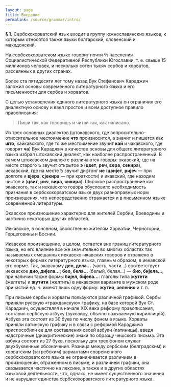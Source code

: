 ```yaml
---
layout: page
title: Введение
permalink: /source/grammar/intro/
---
```


**§ 1.** Сербскохорватский язык входит в группу южнославянских языков, к которым относятся также языки болгарский, словенский и македонский.

На сербскохорватском языке говорит почти ⅘ населения Социалистической Федеративной Республики Югославии, т. е. свыше 15 миллионов человек, и несколько сотен тысяч сербов и хорватов, рассеянных в других странах.

Более ста пятидесяти лет тому назад Вук Стефанович Караджич заложил основы современного литературного языка и его письменности для сербов и хорватов.

С целью установления единого литературного языка он ограничил его диалектную основу и ввел простое и всем доступное правило правописания: 

> Пиши так, как говоришь и читай так, как написано.

Из трех основных диалектов (штокавского, где вопросительно-относительное местоимение **что** произносится, а значит и пишется как **што**; кайкавского, где то же местоимение звучит **кай** и чакавского, где говорят **ча**) Вук Караджич в качестве основы для общего литературного языка избрал штокавский диалект, как наиболее распространенный.
В самом штокавском диалекте различаются говоры: экавский, где на месте старого Ѣ звучит открытое **э** (**цвет**, **реч**, **вера**, **секира**), иекавский, где на месте Ѣ звучит дифтонг **ие** (**цвијет**, **ријеч** — при долготе и **вјера**, **сјекира** — при краткости) и икавский, где находим чистое и (**цвит**, **рич**, **вира**, **сикира**). Широкое распространение как экавского, так и иекавского говора обусловило необходимость признания в сербскохорватском языке двух равноправных норм произношения, что непосредственно отражается и в письменном языке современной литературы.

Экавское произношение характерно для жителей Сербии, Воеводины и частично некоторых других областей.

Иекавское, в основном, свойственно жителям Хорватии, Черногории, Герцеговины и Боснии.

Икавское произношение, в целом, остается вне границ литературного языка, но его влияние все же значительно во многих областях так называемых смешанных иекавско-икавских говоров и отражено в некоторых формах литературного языка, главным образом, в иекавской его норме.
Так, экавскому **део, дела...** (часть, части...) соответствует иекавское **дио, дијела...**; **бео, бела...** (белый, белая...) — **био, бијела...**, при наличии также формы **бијел, бијела...**: глаголы типа **жутети** (желтеть) и **жутити** (желтить) в иекавском варианте в мужском роде причастий ед. ч. имеют лишь одну форму: **жутио**, **зеленио** и т. п.

При письме сербы и хорваты пользуются различной графикой. Сербы приняли русскую «гражданскую» графику, на базе которой Вук Ст. Караджич, осуществляя в начале XIX века реформу правописания, составил сербскую азбуку (вуковицу, обычно называемую кириллицей).
Азбука эта состоит из 30 букв по числу фонем в языке.
Хорваты приняли латинскую графику и в связи с реформой Караджича приспособили ее для составления своей азбуки (латиницы), введя надстрочные (диакритические) знаки по образцу чешского письма.
Эта азбука состоит из 27 букв, поскольку для трех фонем служат двухбуквенные обозначения.
Разница между сербским (белградским) и хорватским (загребским) вариантами современного сербскохорватского языка не ограничивается различием в произношении, отраженном в письме, и различием графики, она сказывается частично на лексике, а также и в других областях языковой деятельности, что, однако, не имеет существенного значения и не нарушает единства сербскохорватского литературного языка.